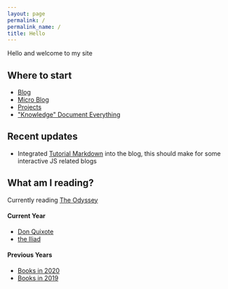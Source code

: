 ```yaml
---
layout: page
permalink: /
permalink_name: /
title: Hello
---
```


Hello and welcome to my site

## Where to start

- [Blog](/blog)
- [Micro Blog](/micro-blog/twtxt.txt)
- [Projects](/projects)
- ["Knowledge" Document Everything](/knowledge)

## Recent updates

- Integrated [Tutorial Markdown](https://github.com/tholman/tutorial-markdown) into the blog, this should make for some interactive JS related blogs

## What am I reading?

Currently reading [The Odyssey](https://standardebooks.org/ebooks/homer/the-odyssey/william-cullen-bryant)

#### Current Year

- [Don Quixote](https://standardebooks.org/ebooks/miguel-de-cervantes-saavedra/don-quixote/john-ormsby)
- [the Iliad](https://standardebooks.org/ebooks/homer/the-iliad/william-cullen-bryant)

#### Previous Years

- [Books in 2020](/books/2020)
- [Books in 2019](/books/2019)
